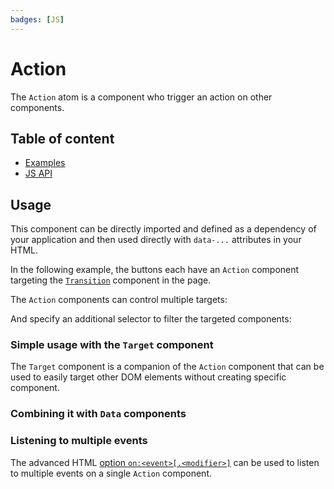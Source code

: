 ```yaml
---
badges: [JS]
---
```


# Action <Badges :texts="$frontmatter.badges" />

The `Action` atom is a component who trigger an action on other components.

## Table of content

- [Examples](./examples.md)
- [JS API](./js-api.md)

## Usage

This component can be directly imported and defined as a dependency of your application and then used directly with `data-...` attributes in your HTML.

In the following example, the buttons each have an `Action` component targeting the [`Transition`](/components/Transition/index.html) component in the page.

<PreviewPlayground
  :html="() => import('./stories/basic/app.twig')"
  :script="() => import('./stories/basic/app.js?raw')"
  />

The `Action` components can control multiple targets:

<PreviewPlayground
  :html="() => import('./stories/basic/app-multiple.twig')"
  :script="() => import('./stories/basic/app.js?raw')"
  />

And specify an additional selector to filter the targeted components:

<PreviewPlayground
  :html="() => import('./stories/basic/app-selector.twig')"
  :script="() => import('./stories/basic/app.js?raw')"
  />


### Simple usage with the `Target` component

The `Target` component is a companion of the `Action` component that can be used to easily target other DOM elements without creating specific component.

<PreviewPlayground
  :html="() => import('./stories/target/app.twig')"
  :script="() => import('./stories/target/app.js?raw')"
  />

### Combining it with `Data` components

<PreviewPlayground
  :html="() => import('./stories/counter/app.twig')"
  :script="() => import('./stories/counter/app.js?raw')"
  />

### Listening to multiple events

The advanced HTML [option `on:<event>[.<modifier>]`](./js-api.md#on-event-modifier) can be used to listen to multiple events on a single `Action` component.

<PreviewPlayground
  :html="() => import('./stories/multiple-events/app.twig')"
  :script="() => import('./stories/multiple-events/app.js?raw')"
  />
